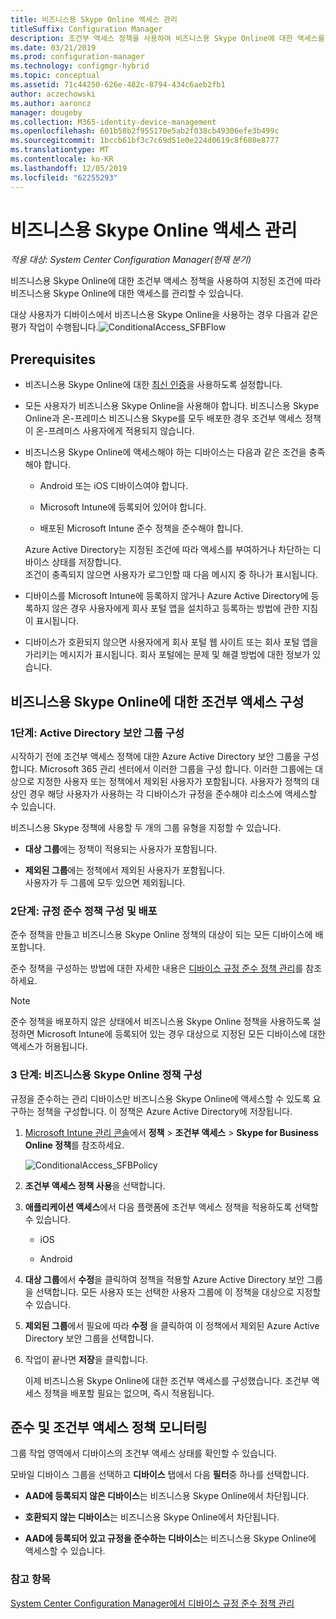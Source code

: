 ```yaml
---
title: 비즈니스용 Skype Online 액세스 관리
titleSuffix: Configuration Manager
description: 조건부 액세스 정책을 사용하여 비즈니스용 Skype Online에 대한 액세스를 관리하는 방법을 알아봅니다.
ms.date: 03/21/2019
ms.prod: configuration-manager
ms.technology: configmgr-hybrid
ms.topic: conceptual
ms.assetid: 71c44250-626e-482c-8794-434c6aeb2fb1
author: aczechowski
ms.author: aaroncz
manager: dougeby
ms.collection: M365-identity-device-management
ms.openlocfilehash: 601b58b2f955170e5ab2f038cb49306efe3b499c
ms.sourcegitcommit: 1bccb61bf3c7c69d51e0e224d0619c8f608e8777
ms.translationtype: MT
ms.contentlocale: ko-KR
ms.lasthandoff: 12/05/2019
ms.locfileid: "62255293"
---
```

# <a name="manage-skype-for-business-online-access"></a>비즈니스용 Skype Online 액세스 관리

*적용 대상: System Center Configuration Manager(현재 분기)*


비즈니스용 Skype Online에 대한 조건부 액세스 정책을 사용하여 지정된 조건에 따라 비즈니스용 Skype Online에 대한 액세스를 관리할 수 있습니다.  


 대상 사용자가 디바이스에서 비즈니스용 Skype Online을 사용하는 경우 다음과 같은 평가 작업이 수행됩니다.![ConditionalAccess&#95;SFBFlow](media/ConditionalAccess_SFBFlow.png)  

## <a name="prerequisites"></a>Prerequisites  

- 비즈니스용 Skype Online에 대한 [최신 인증](https://aka.ms/SkypeModernAuth)을 사용하도록 설정합니다.   

- 모든 사용자가 비즈니스용 Skype Online을 사용해야 합니다. 비즈니스용 Skype Online과 온-프레미스 비즈니스용 Skype를 모두 배포한 경우 조건부 액세스 정책이 온-프레미스 사용자에게 적용되지 않습니다.  

- 비즈니스용 Skype Online에 액세스해야 하는 디바이스는 다음과 같은 조건을 충족해야 합니다.  

  -   Android 또는 iOS 디바이스여야 합니다.

  -   Microsoft Intune에 등록되어 있어야 합니다.

  -   배포된 Microsoft Intune 준수 정책을 준수해야 합니다.

  Azure Active Directory는 지정된 조건에 따라 액세스를 부여하거나 차단하는 디바이스 상태를 저장합니다.  
  조건이 충족되지 않으면 사용자가 로그인할 때 다음 메시지 중 하나가 표시됩니다.  

- 디바이스를 Microsoft Intune에 등록하지 않거나 Azure Active Directory에 등록하지 않은 경우 사용자에게 회사 포털 앱을 설치하고 등록하는 방법에 관한 지침이 표시됩니다.  

- 디바이스가 호환되지 않으면 사용자에게 회사 포털 웹 사이트 또는 회사 포털 앱을 가리키는 메시지가 표시됩니다. 회사 포털에는 문제 및 해결 방법에 대한 정보가 있습니다.  

## <a name="configure-conditional-access-for-skype-for-business-online"></a>비즈니스용 Skype Online에 대한 조건부 액세스 구성  

### <a name="step-1-configure-active-directory-security-groups"></a>1단계: Active Directory 보안 그룹 구성  
 시작하기 전에 조건부 액세스 정책에 대한 Azure Active Directory 보안 그룹을 구성합니다. Microsoft 365 관리 센터에서 이러한 그룹을 구성 합니다. 이러한 그룹에는 대상으로 지정한 사용자 또는 정책에서 제외된 사용자가 포함됩니다. 사용자가 정책의 대상인 경우 해당 사용자가 사용하는 각 디바이스가 규정을 준수해야 리소스에 액세스할 수 있습니다.  

 비즈니스용 Skype 정책에 사용할 두 개의 그룹 유형을 지정할 수 있습니다.  

-   **대상 그룹**에는 정책이 적용되는 사용자가 포함됩니다.  

-   **제외된 그룹**에는 정책에서 제외된 사용자가 포함됩니다.  
    사용자가 두 그룹에 모두 있으면 제외됩니다.  

### <a name="step-2-configure-and-deploy-a-compliance-policy"></a>2단계: 규정 준수 정책 구성 및 배포  
 준수 정책을 만들고 비즈니스용 Skype Online 정책의 대상이 되는 모든 디바이스에 배포합니다.  

 준수 정책을 구성하는 방법에 대한 자세한 내용은 [디바이스 규정 준수 정책 관리](../../protect/deploy-use/device-compliance-policies.md)를 참조하세요.  

> [!NOTE]  
>  준수 정책을 배포하지 않은 상태에서 비즈니스용 Skype Online 정책을 사용하도록 설정하면 Microsoft Intune에 등록되어 있는 경우 대상으로 지정된 모든 디바이스에 대한 액세스가 허용됩니다.  


### <a name="step-3-configure-the-skype-for-business-online-policy"></a>3 단계: 비즈니스용 Skype Online 정책 구성  
 규정을 준수하는 관리 디바이스만 비즈니스용 Skype Online에 액세스할 수 있도록 요구하는 정책을 구성합니다. 이 정책은 Azure Active Directory에 저장됩니다.  

1. [Microsoft Intune 관리 콘솔](https://manage.microsoft.com)에서 **정책** > **조건부 액세스** > **Skype for Business Online 정책**를 참조하세요.  

    ![ConditionalAccess&#95;SFBPolicy](media/ConditionalAccess_SFBPolicy.png)  

2. **조건부 액세스 정책 사용**을 선택합니다.  

3. **애플리케이션 액세스**에서 다음 플랫폼에 조건부 액세스 정책을 적용하도록 선택할 수 있습니다.  

   -   iOS  

   -   Android  

4. **대상 그룹**에서 **수정**을 클릭하여 정책을 적용할 Azure Active Directory 보안 그룹을 선택합니다. 모든 사용자 또는 선택한 사용자 그룹에 이 정책을 대상으로 지정할 수 있습니다.  

5. **제외된 그룹**에서 필요에 따라 **수정** 을 클릭하여 이 정책에서 제외된 Azure Active Directory 보안 그룹을 선택합니다.  

6. 작업이 끝나면 **저장**을 클릭합니다.  

   이제 비즈니스용 Skype Online에 대한 조건부 액세스를 구성했습니다. 조건부 액세스 정책을 배포할 필요는 없으며, 즉시 적용됩니다.  

## <a name="monitor-the-compliance-and-conditional-access-policies"></a>준수 및 조건부 액세스 정책 모니터링  
 그룹 작업 영역에서 디바이스의 조건부 액세스 상태를 확인할 수 있습니다.  

 모바일 디바이스 그룹을 선택하고 **디바이스** 탭에서 다음 **필터**중 하나를 선택합니다.  

-   **AAD에 등록되지 않은 디바이스**는 비즈니스용 Skype Online에서 차단됩니다.

-   **호환되지 않는 디바이스**는 비즈니스용 Skype Online에서 차단됩니다.  

-   **AAD에 등록되어 있고 규정을 준수하는 디바이스**는 비즈니스용 Skype Online에 액세스할 수 있습니다.  

### <a name="see-also"></a>참고 항목  

 [System Center Configuration Manager에서 디바이스 규정 준수 정책 관리](../../protect/deploy-use/device-compliance-policies.md)
